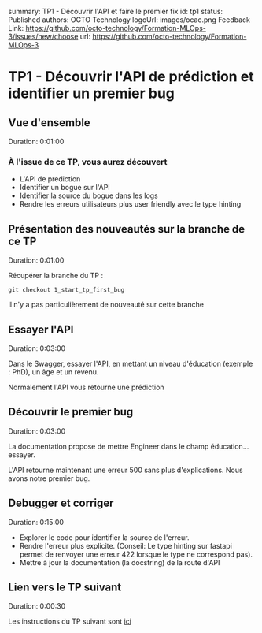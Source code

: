 summary: TP1 - Découvrir l'API et faire le premier fix
id: tp1
status: Published
authors: OCTO Technology
logoUrl: images/ocac.png
Feedback Link: https://github.com/octo-technology/Formation-MLOps-3/issues/new/choose
url: https://github.com/octo-technology/Formation-MLOps-3

# TP1 - Découvrir l'API de prédiction et identifier un premier bug

## Vue d'ensemble

Duration: 0:01:00

### À l'issue de ce TP, vous aurez découvert

- L'API de prediction
- Identifier un bogue sur l'API
- Identifier la source du bogue dans les logs
- Rendre les erreurs utilisateurs plus user friendly avec le type hinting

## Présentation des nouveautés sur la branche de ce TP

Duration: 0:01:00

Récupérer la branche du TP :

```shell
git checkout 1_start_tp_first_bug
```

Il n'y a pas particulièrement de nouveauté sur cette branche

## Essayer l'API

Duration: 0:03:00

Dans le Swagger, essayer l'API, en mettant un niveau d'éducation (exemple : PhD), un âge et un revenu.

Normalement l'API vous retourne une prédiction

## Découvrir le premier bug

Duration: 0:03:00

La documentation propose de mettre Engineer dans le champ éducation... essayer.

L'API retourne maintenant une erreur 500 sans plus d'explications. Nous avons notre premier bug.

## Debugger et corriger

Duration: 0:15:00

- Explorer le code pour identifier la source de l'erreur.
- Rendre l'erreur plus explicite. (Conseil: Le type hinting sur fastapi permet de renvoyer une erreur 422 lorsque le
  type ne correspond pas).
- Mettre à jour la documentation (la docstring) de la route d'API

## Lien vers le TP suivant

Duration: 0:00:30 

Les instructions du TP suivant sont [ici](https://octo-technology.github.io/Formation-MLOps-3/tp2#0)
